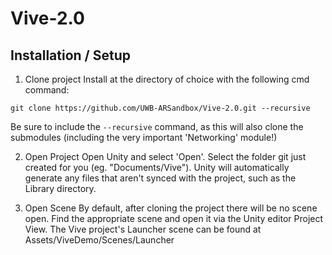 
# Vive-2.0
## Installation / Setup
1) Clone project
Install at the directory of choice with the following cmd command:

`git clone https://github.com/UWB-ARSandbox/Vive-2.0.git --recursive`

Be sure to include the `--recursive` command, as this will also clone the submodules (including the very important 'Networking' module!)

2) Open Project
Open Unity and select 'Open'. Select the folder git just created for you (eg. "Documents/Vive"). Unity will automatically generate any files that aren't synced with the project, such as the Library directory. 

3) Open Scene
By default, after cloning the project there will be no scene open. Find the appropriate scene and open it via the Unity editor Project View. The Vive project's Launcher scene can be found at Assets/ViveDemo/Scenes/Launcher

